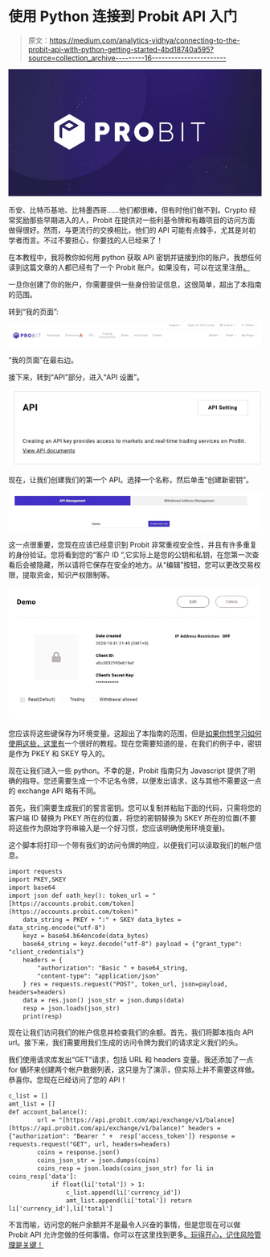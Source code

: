 # 使用 Python 连接到 Probit API 入门

> 原文：<https://medium.com/analytics-vidhya/connecting-to-the-probit-api-with-python-getting-started-4bd18740a595?source=collection_archive---------16----------------------->

![](img/aad155daa71c0eea2ee3f78a27d19e63.png)

币安、比特币基地、比特墨西哥……他们都很棒，但有时他们做不到。Crypto 经常奖励那些早期进入的人，Probit 在提供对一些利基令牌和有趣项目的访问方面做得很好。然而，与更流行的交换相比，他们的 API 可能有点棘手，尤其是对初学者而言。不过不要担心，你要找的人已经来了！

在本教程中，我将教你如何用 python 获取 API 密钥并链接到你的账户。我想任何读到这篇文章的人都已经有了一个 Probit 账户。如果没有，可以在这里注册[。](https://www.probit.com/en-us/)

一旦你创建了你的账户，你需要提供一些身份验证信息，这很简单，超出了本指南的范围。

转到“我的页面”:

![](img/ec41cc6c51d874b8854af0122cea571c.png)

“我的页面”在最右边。

接下来，转到“API”部分，进入“API 设置”。

![](img/6d6cd11e4fb62f0f0ea89b8abcdea212.png)

现在，让我们创建我们的第一个 API。选择一个名称，然后单击“创建新密钥”。

![](img/77d2b31d91adc47fa1ff64580f1946ea.png)

这一点很重要，您现在应该已经意识到 Probit 非常重视安全性，并且有许多重复的身份验证。您将看到您的“客户 ID ”,它实际上是您的公钥和私钥，在您第一次查看后会被隐藏，所以请将它保存在安全的地方。从“编辑”按钮，您可以更改交易权限，提取资金，知识产权限制等。

![](img/1db55efdfab037b14e0595680e9cec3e.png)

您应该将这些键保存为环境变量。这超出了本指南的范围，但是[如果你想学习如何使用这些，这里有](https://www.youtube.com/watch?v=5iWhQWVXosU)一个很好的教程。现在您需要知道的是，在我们的例子中，密钥是作为 PKEY 和 SKEY 导入的。

现在让我们进入一些 python。不幸的是，Probit 指南只为 Javascript 提供了明确的指导。您还需要生成一个不记名令牌，以便发出请求，这与其他不需要这一点的 exchange API 略有不同。

首先，我们需要生成我们的誓言密钥。您可以复制并粘贴下面的代码，只需将您的客户端 ID 替换为 PKEY 所在的位置，将您的密钥替换为 SKEY 所在的位置(不要将这些作为原始字符串输入是一个好习惯，您应该明确使用环境变量)。

这个脚本将打印一个带有我们的访问令牌的响应，以便我们可以读取我们的帐户信息。

```
import requests
import PKEY,SKEY
import base64 
import json def oath_key(): token_url = "[https://accounts.probit.com/token](https://accounts.probit.com/token)"
    data_string = PKEY + ":" + SKEY data_bytes = data_string.encode("utf-8")
    keyz = base64.b64encode(data_bytes)
    base64_string = keyz.decode("utf-8") payload = {"grant_type": "client_credentials"}
    headers = {
        "authorization": "Basic " + base64_string,
        "content-type": "application/json"
    } res = requests.request("POST", token_url, json=payload,     headers=headers)
    data = res.json() json_str = json.dumps(data)
    resp = json.loads(json_str)
    print(resp)
```

现在让我们访问我们的帐户信息并检查我们的余额。首先，我们将脚本指向 API url。接下来，我们需要用我们生成的访问令牌为我们的请求定义我们的头。

我们使用请求库发出“GET”请求，包括 URL 和 headers 变量。我还添加了一点 for 循环来创建两个帐户数据列表，这只是为了演示，但实际上并不需要这样做。恭喜你。您现在已经访问了您的 API！

```
c_list = []
amt_list = []
def account_balance():
        url = "[https://api.probit.com/api/exchange/v1/balance](https://api.probit.com/api/exchange/v1/balance)" headers = {"authorization": "Bearer " +  resp['access_token']} response = requests.request("GET", url, headers=headers)
        coins = response.json()
        coins_json_str = json.dumps(coins)
        coins_resp = json.loads(coins_json_str) for li in coins_resp['data']:
            if float(li['total']) > 1:
                c_list.append(li['currency_id'])
                amt_list.append(li['total']) return li['currency_id'],li['total']
```

不言而喻，访问您的帐户余额并不是最令人兴奋的事情，但是您现在可以做 Probit API 允许您做的任何事情。你可以在这里找到更多[。玩得开心，记住风险管理是关键！](https://docs-en.probit.com/reference#marketdata)